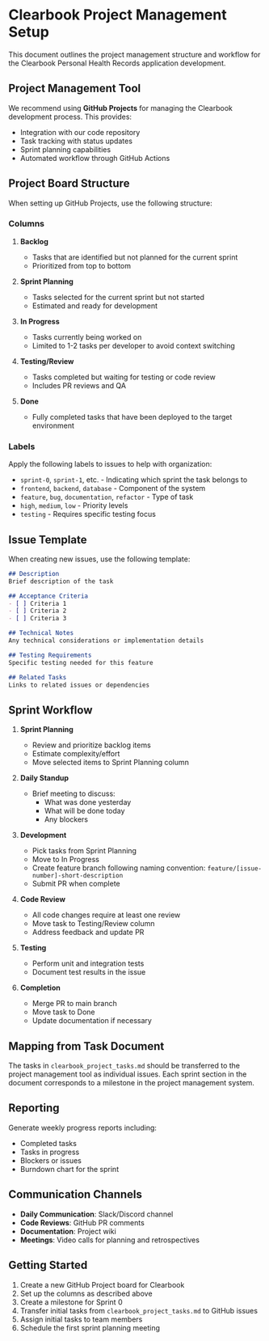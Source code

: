 # Clearbook Project Management Setup

This document outlines the project management structure and workflow for the Clearbook Personal Health Records application development.

## Project Management Tool

We recommend using **GitHub Projects** for managing the Clearbook development process. This provides:

- Integration with our code repository
- Task tracking with status updates
- Sprint planning capabilities
- Automated workflow through GitHub Actions

## Project Board Structure

When setting up GitHub Projects, use the following structure:

### Columns

1. **Backlog**
   - Tasks that are identified but not planned for the current sprint
   - Prioritized from top to bottom

2. **Sprint Planning**
   - Tasks selected for the current sprint but not started
   - Estimated and ready for development

3. **In Progress**
   - Tasks currently being worked on
   - Limited to 1-2 tasks per developer to avoid context switching

4. **Testing/Review**
   - Tasks completed but waiting for testing or code review
   - Includes PR reviews and QA

5. **Done**
   - Fully completed tasks that have been deployed to the target environment

### Labels

Apply the following labels to issues to help with organization:

- `sprint-0`, `sprint-1`, etc. - Indicating which sprint the task belongs to
- `frontend`, `backend`, `database` - Component of the system
- `feature`, `bug`, `documentation`, `refactor` - Type of task
- `high`, `medium`, `low` - Priority levels
- `testing` - Requires specific testing focus

## Issue Template

When creating new issues, use the following template:

```markdown
## Description
Brief description of the task

## Acceptance Criteria
- [ ] Criteria 1
- [ ] Criteria 2
- [ ] Criteria 3

## Technical Notes
Any technical considerations or implementation details

## Testing Requirements
Specific testing needed for this feature

## Related Tasks
Links to related issues or dependencies
```

## Sprint Workflow

1. **Sprint Planning**
   - Review and prioritize backlog items
   - Estimate complexity/effort
   - Move selected items to Sprint Planning column

2. **Daily Standup**
   - Brief meeting to discuss:
     - What was done yesterday
     - What will be done today
     - Any blockers

3. **Development**
   - Pick tasks from Sprint Planning
   - Move to In Progress
   - Create feature branch following naming convention: `feature/[issue-number]-short-description`
   - Submit PR when complete

4. **Code Review**
   - All code changes require at least one review
   - Move task to Testing/Review column
   - Address feedback and update PR

5. **Testing**
   - Perform unit and integration tests
   - Document test results in the issue

6. **Completion**
   - Merge PR to main branch
   - Move task to Done
   - Update documentation if necessary

## Mapping from Task Document

The tasks in `clearbook_project_tasks.md` should be transferred to the project management tool as individual issues. Each sprint section in the document corresponds to a milestone in the project management system.

## Reporting

Generate weekly progress reports including:
- Completed tasks
- Tasks in progress
- Blockers or issues
- Burndown chart for the sprint

## Communication Channels

- **Daily Communication**: Slack/Discord channel
- **Code Reviews**: GitHub PR comments
- **Documentation**: Project wiki
- **Meetings**: Video calls for planning and retrospectives

## Getting Started

1. Create a new GitHub Project board for Clearbook
2. Set up the columns as described above
3. Create a milestone for Sprint 0
4. Transfer initial tasks from `clearbook_project_tasks.md` to GitHub issues
5. Assign initial tasks to team members
6. Schedule the first sprint planning meeting
